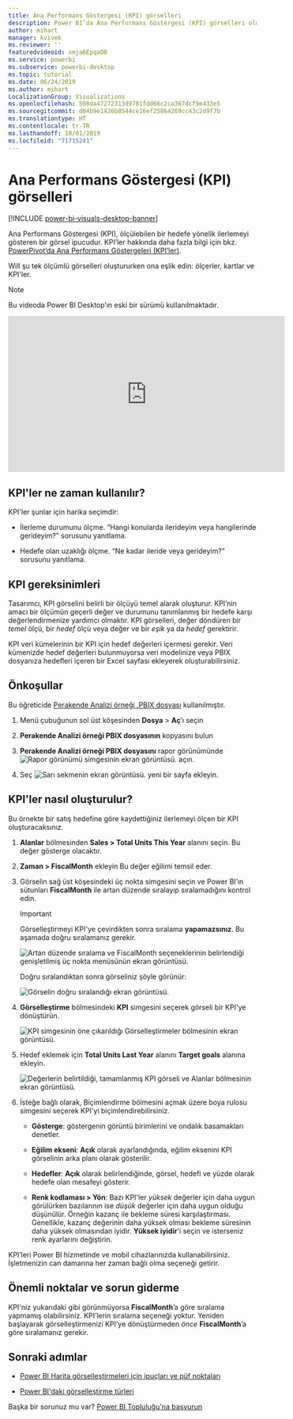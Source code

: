 ```yaml
---
title: Ana Performans Göstergesi (KPI) görselleri
description: Power BI’da Ana Performans Göstergesi (KPI) görselleri oluşturma
author: mihart
manager: kvivek
ms.reviewer: ''
featuredvideoid: xmja6EpqaO0
ms.service: powerbi
ms.subservice: powerbi-desktop
ms.topic: tutorial
ms.date: 06/24/2019
ms.author: mihart
LocalizationGroup: Visualizations
ms.openlocfilehash: 508da47272313d9781fdd66c2ca367dcf9e433e5
ms.sourcegitcommit: d04b9e1426b8544ce16ef25864269cc43c2d9f7b
ms.translationtype: HT
ms.contentlocale: tr-TR
ms.lasthandoff: 10/01/2019
ms.locfileid: "71715241"
---
```

# <a name="key-performance-indicator-kpi-visuals"></a>Ana Performans Göstergesi (KPI) görselleri

[!INCLUDE [power-bi-visuals-desktop-banner](../includes/power-bi-visuals-desktop-banner.md)]

Ana Performans Göstergesi (KPI), ölçülebilen bir hedefe yönelik ilerlemeyi gösteren bir görsel ipucudur. KPI’ler hakkında daha fazla bilgi için bkz. [PowerPivot’da Ana Performans Göstergeleri (KPI’ler)](/previous-versions/sql/sql-server-2012/hh272050(v=sql.110)).

Will şu tek ölçümlü görselleri oluştururken ona eşlik edin: ölçerler, kartlar ve KPI'ler.
   > [!NOTE]
   > Bu videoda Power BI Desktop’ın eski bir sürümü kullanılmaktadır.
   > 
   > 
<iframe width="560" height="315" src="https://www.youtube.com/embed/xmja6EpqaO0?list=PL1N57mwBHtN0JFoKSR0n-tBkUJHeMP2cP" frameborder="0" allowfullscreen></iframe>

## <a name="when-to-use-a-kpi"></a>KPI'ler ne zaman kullanılır?

KPI'ler şunlar için harika seçimdir:

* İlerleme durumunu ölçme. “Hangi konularda ilerideyim veya hangilerinde gerideyim?” sorusunu yanıtlama.

* Hedefe olan uzaklığı ölçme. “Ne kadar ileride veya gerideyim?” sorusunu yanıtlama.

## <a name="kpi-requirements"></a>KPI gereksinimleri

Tasarımcı, KPI görselini belirli bir ölçüyü temel alarak oluşturur. KPI’nin amacı bir ölçümün geçerli değer ve durumunu tanımlanmış bir hedefe karşı değerlendirmenize yardımcı olmaktır. KPI görselleri, değer döndüren bir *temel* ölçü, bir *hedef* ölçü veya değer ve bir *eşik* ya da *hedef* gerektirir.

KPI veri kümelerinin bir KPI için hedef değerleri içermesi gerekir. Veri kümenizde hedef değerleri bulunmuyorsa veri modelinize veya PBIX dosyanıza hedefleri içeren bir Excel sayfası ekleyerek oluşturabilirsiniz.

## <a name="prerequisites"></a>Önkoşullar

Bu öğreticide [Perakende Analizi örneği .PBIX dosyası](http://download.microsoft.com/download/9/6/D/96DDC2FF-2568-491D-AAFA-AFDD6F763AE3/Retail%20Analysis%20Sample%20PBIX.pbix) kullanılmıştır.

1. Menü çubuğunun sol üst köşesinden **Dosya** > **Aç**’ı seçin
   
2. **Perakende Analizi örneği PBIX dosyasının** kopyasını bulun

1. **Perakende Analizi örneği PBIX dosyasını** rapor görünümünde ![Rapor görünümü simgesinin ekran görüntüsü.](media/power-bi-visualization-kpi/power-bi-report-view.png) açın.

1. Seç ![Sarı sekmenin ekran görüntüsü.](media/power-bi-visualization-kpi/power-bi-yellow-tab.png) yeni bir sayfa ekleyin.

## <a name="how-to-create-a-kpi"></a>KPI'ler nasıl oluşturulur?

Bu örnekte bir satış hedefine göre kaydettiğiniz ilerlemeyi ölçen bir KPI oluşturacaksınız.

1. **Alanlar** bölmesinden **Sales > Total Units This Year** alanını seçin.  Bu değer gösterge olacaktır.

1. **Zaman > FiscalMonth** ekleyin  Bu değer eğilimi temsil eder.

1. Görselin sağ üst köşesindeki üç nokta simgesini seçin ve Power BI’ın sütunları **FiscalMonth** ile artan düzende sıralayıp sıralamadığını kontrol edin.

    > [!IMPORTANT]
    > Görselleştirmeyi KPI'ye çevirdikten sonra sıralama **yapamazsınız**. Bu aşamada doğru sıralamanız gerekir.

    ![Artan düzende sıralama ve FiscalMonth seçeneklerinin belirlendiği genişletilmiş üç nokta menüsünün ekran görüntüsü.](media/power-bi-visualization-kpi/power-bi-ascending-by-fiscal-month.png)

    Doğru sıralandıktan sonra görseliniz şöyle görünür:

    ![Görselin doğru sıralandığı ekran görüntüsü.](media/power-bi-visualization-kpi/power-bi-chart.png)

1. **Görselleştirme** bölmesindeki **KPI** simgesini seçerek görseli bir KPI'ye dönüştürün.

    ![KPI simgesinin öne çıkarıldığı Görselleştirmeler bölmesinin ekran görüntüsü.](media/power-bi-visualization-kpi/power-bi-kpi-template.png)

1. Hedef eklemek için **Total Units Last Year** alanını **Target goals** alanına ekleyin.

    ![Değerlerin belirtildiği, tamamlanmış KPI görseli ve Alanlar bölmesinin ekran görüntüsü.](media/power-bi-visualization-kpi/power-bi-kpi-done.png)

1. İsteğe bağlı olarak, Biçimlendirme bölmesini açmak üzere boya rulosu simgesini seçerek KPI'yi biçimlendirebilirsiniz.

    * **Gösterge**: göstergenin görüntü birimlerini ve ondalık basamakları denetler.

    * **Eğilim ekseni**: **Açık** olarak ayarlandığında, eğilim eksenini KPI görselinin arka planı olarak gösterilir.  

    * **Hedefler**: **Açık** olarak belirlendiğinde, görsel, hedefi ve yüzde olarak hedefe olan mesafeyi gösterir.

    * **Renk kodlaması > Yön**: Bazı KPI'ler *yüksek* değerler için daha uygun görülürken bazılarının ise *düşük* değerler için daha uygun olduğu düşünülür. Örneğin kazanç ile bekleme süresi karşılaştırması. Genellikle, kazanç değerinin daha yüksek olması bekleme süresinin daha yüksek olmasından iyidir. **Yüksek iyidir**'i seçin ve isterseniz renk ayarlarını değiştirin.

KPI’leri Power BI hizmetinde ve mobil cihazlarınızda kullanabilirsiniz. İşletmenizin can damarına her zaman bağlı olma seçeneği getirir.

## <a name="considerations-and-troubleshooting"></a>Önemli noktalar ve sorun giderme

KPI'niz yukarıdaki gibi görünmüyorsa **FiscalMonth**’a göre sıralama yapmamış olabilirsiniz. KPI’lerin sıralama seçeneği yoktur. Yeniden başlayarak görselleştirmenizi KPI’ye dönüştürmeden *önce* **FiscalMonth**’a göre sıralamanız gerekir.

## <a name="next-steps"></a>Sonraki adımlar

* [Power BI Harita görselleştirmeleri için ipuçları ve püf noktaları](power-bi-map-tips-and-tricks.md)

* [Power BI'daki görselleştirme türleri](power-bi-visualization-types-for-reports-and-q-and-a.md)

Başka bir sorunuz mu var? [Power BI Topluluğu'na başvurun](http://community.powerbi.com/)
